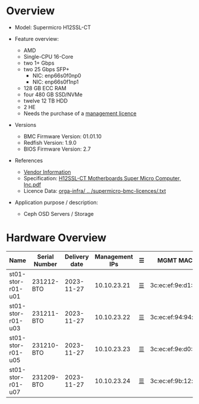 
# Overview

* Model: Supermicro H12SSL-CT
* Feature overview:
  * AMD
  * Single-CPU 16-Core
  * two 1+ Gbps
  * two 25 Gbps SFP+
    * NIC: enp66s0f0np0
    * NIC: enp66s0f1np1
  * 128 GB ECC RAM
  * four 480 GB SSD/NVMe
  * twelve 12 TB HDD
  * 2 HE
  * Needs the purchase of a [management licence](https://store.supermicro.com/out-of-band-sft-oob-lic.html?utm=newsm)
* Versions
  * BMC Firmware Version: 01.01.10
  * Redfish Version: 1.9.0
  * BIOS Firmware Version: 2.7

* References
  * [Vendor Information](https://www.supermicro.com/en/products/motherboard/H12SSL-CT)
  * Specification: [H12SSL-CT Motherboards Super Micro Computer, Inc.pdf](https://github.com/SCS-Private/orga-infra/blob/main/scs-system-landscape/spec_sheets/servers//H12SSL-CT_Motherboards_Super_Micro_Computer_Inc.pdf)
  * Licence Data: [orga-infra/ .. /supermicro-bmc-licences/<mac-adress>.txt](https://github.com/SCS-Private/orga-infra/tree/main/scs-system-landscape/supermicro-bmc-licences/)
* Application purpose / description:
  * Ceph OSD Servers / Storage

# Hardware Overview

| Name                      | Serial Number   | Delivery date | Management IPs | ☰                        | MGMT MAC          | Node IPv4   | Node IPv6                    | Comments                            |
|---------------------------|-----------------|---------------|----------------|--------------------------|-------------------|-------------|------------------------------|-------------------------------------|
| st01-stor-r01-u01         | 231212-BTO      | 2023-11-27    | 10.10.23.21    | [☰](https://10.10.23.21) | 3c:ec:ef:9e:d1:1a | 10.10.21.21 | fd0c:cc24:75a0:1:10:10:21:21 |                                     |
| st01-stor-r01-u03         | 231211-BTO      | 2023-11-27    | 10.10.23.22    | [☰](https://10.10.23.22) | 3c:ec:ef:94:94:f4 | 10.10.21.22 | fd0c:cc24:75a0:1:10:10:21:22 |                                     |
| st01-stor-r01-u05         | 231210-BTO      | 2023-11-27    | 10.10.23.23    | [☰](https://10.10.23.23) | 3c:ec:ef:9e:d0:9b | 10.10.21.23 | fd0c:cc24:75a0:1:10:10:21:23 |                                     |
| st01-stor-r01-u07         | 231209-BTO      | 2023-11-27    | 10.10.23.24    | [☰](https://10.10.23.24) | 3c:ec:ef:9b:12:cb | 10.10.21.24 | fd0c:cc24:75a0:1:10:10:21:24 |                                     |
